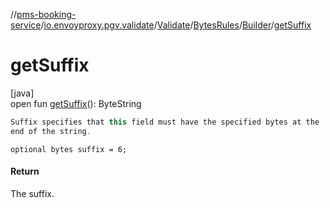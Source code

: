//[pms-booking-service](../../../../../index.md)/[io.envoyproxy.pgv.validate](../../../index.md)/[Validate](../../index.md)/[BytesRules](../index.md)/[Builder](index.md)/[getSuffix](get-suffix.md)

# getSuffix

[java]\
open fun [getSuffix](get-suffix.md)(): ByteString

```kotlin
Suffix specifies that this field must have the specified bytes at the
end of the string.

```
`optional bytes suffix = 6;`

#### Return

The suffix.